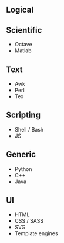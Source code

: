 ## Logical

## Scientific

- Octave
- Matlab

## Text

- Awk
- Perl
- Tex

## Scripting

- Shell / Bash
- JS

## Generic

- Python
- C++
- Java

## UI

- HTML
- CSS / SASS
- SVG
- Template engines
